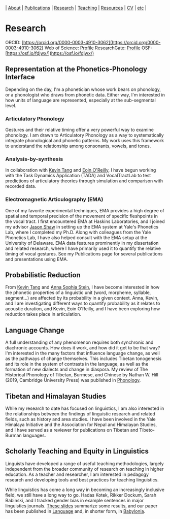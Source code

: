 | [About](https://cageissler.github.io) | [Publications](https://cageissler.github.io/publications) | [Research](https://cageissler.github.io/research) | [Teaching](https://cageissler.github.io/teaching) | [Resources](https://cageissler.github.io/resources) | [CV](https://cageissler.github.io/files/Geissler_CV.pdf) | [etc](https://cageissler.github.io/etc) |


# Research

ORCID: [https://orcid.org/0000-0003-4910-3062](https://orcid.org/0000-0003-4910-3062)
Web of Science: [Profile](https://www.webofscience.com/wos/author/record/HOF-8520-2023)
ResearchGate: [Profile](https://www.researchgate.net/profile/Christopher-Geissler)
OSF: [https://osf.io/fdjwx/](https://osf.io/fdjwx/)

## Representation at the Phonetics-Phonology Interface

Depending on the day, I'm a phonetician whose work bears on phonology, or a phonologist who draws from phonetic data. Either way, I'm interested in how units of language are represented, especially at the sub-segmental level.

### Articulatory Phonology

Gestures and their relative timing offer a very powerful way to examine phonology. I am drawn to Articulatory Phonology as a way to systematically integrate phonological and phonetic patterns. My work uses this framework to understand the relationship among consonants, vowels, and tones.

### Analysis-by-synthesis

In collaboration with [Kevin Tang](https://www.kevintang.org/) and [Eoin O'Reilly](https://eoin-or.github.io/), I have begun working with the Task Dynamics Application (TADA) and VocalTractLab to test predictions of articulatory theories through simulation and comparison with recorded data.

### Electromagnetic Articulography (EMA)

One of my favorite experimental techniques, EMA provides a high degree of spatial and temporal precision of the movement of specific fleshpoints in the vocal tract. I first encountered EMA at Haskins Laboratories, and I joined my advisor [Jason Shaw](https://campuspress.yale.edu/jasonshaw/) in setting up the EMA system at Yale's Phonetics Lab, where I completed my Ph.D. Along with colleagues from the Yale Phonetics Lab, I have also helped consult with the EMA setup at the University of Delaware. EMA data features prominently in my dissertation and related research, where I have primarily used it to quantify the relative timing of vocal gestures. See my Publications page for several publications and presentations using EMA.

## Probabilistic Reduction

From [Kevin Tang](https://www.kevintang.org/) and [Anna Sophia Stein](https://ansost.github.io/), I have become interested in how the phonetic properties of a linguistic unit (word, morpheme, syllable, segment...) are affected by its probability in a given context. Anna, Kevin, and I are investigating different ways to quantify probability as it relates to acoustic duration, and Kevin, Eoin O'Reilly, and I have been exploring how reduction takes place in articulation.

## Language Change

A full understanding of any phenomenon requires both synchronic and diachronic accounts. How does it work, and how did it get to be that way? I'm interested in the many factors that influence language change, as well as the pathways of change themselves. This includes Tibetan tonogenesis and its role in the system of contrasts in the language, as well as the formation of new dialects and change in diaspora. My review of The Historical Phonology of Tibetan, Burmese, and Chinese by Nathan W. Hill (2019, Cambridge University Press) was published in [Phonology](https://cageissler.github.io/files/Geissler_2020_review_Hill.pdf).

## Tibetan and Himalayan Studies

While my research to date has focused on linguistics, I am also interested in the relationships between the findings of linguistic research and related fields, such as history and area studies. I have been involved in the Yale Himalaya Initiative and the Association for Nepal and Himalayan Studies, and I have served as a reviewer for publications on Tibetan and Tibeto-Burman languages.

## Scholarly Teaching and Equity in Linguistics

Linguists have developed a range of useful teaching methodologies, largely independent from the broader community of research on teaching in higher education. As a teacher and researcher, I am interested in pedagogy research and developing tools and best practices for teaching linguistics.

While linguistics has come a long way in becoming an increasingly inclusive field, we still have a long way to go. Hadas Kotek, Rikker Dockum, Sarah Babinski, and I tracked gender bias in example sentences in major linguistics journals. [These slides](https://cageissler.github.io/files/LSA2020-gender-journals.pdf) summarize some results, and our paper has been published in [Language](https://cageissler.github.io/files/Kotek%20et%20al.%20-%202021%20-%20Gender%20bias%20and%20stereotypes%20in%20linguistic%20example%20.pdf) and, in shorter form, in [Babylonia](https://cageissler.github.io/files/Kotek%20et%20al.%20-%202021%20-%20Gender%20stereotypes%20and%20inclusion%20in%20language%20teach.pdf).
